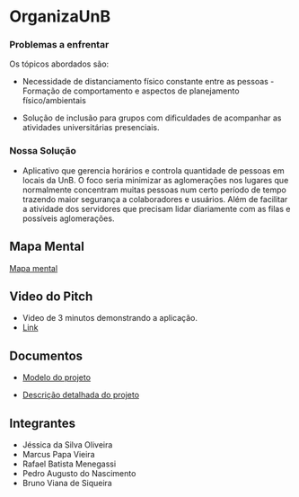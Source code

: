 # OrganizaUnB

### Problemas a enfrentar

Os tópicos abordados são:

- Necessidade de distanciamento físico constante entre as pessoas - Formação de comportamento e aspectos de planejamento físico/ambientais

- Solução de inclusão para grupos com dificuldades de acompanhar as atividades universitárias presenciais.

### Nossa Solução

- Aplicativo que gerencia horários e controla quantidade de pessoas em locais
da UnB. O foco seria minimizar as aglomerações nos lugares que normalmente concentram
muitas pessoas num certo período de tempo trazendo maior segurança a colaboradores e
usuários. Além de facilitar a atividade dos servidores que precisam lidar diariamente com as
filas e possíveis aglomerações.

## Mapa Mental

[Mapa mental]()

## Video do Pitch

- Video de 3 minutos demonstrando a aplicação.
- [Link]()

## Documentos

- [Modelo do projeto](modelo_projeto.pdf)

- [Descrição detalhada do projeto]()

## Integrantes

- Jéssica da Silva Oliveira 
- Marcus Papa Vieira
- Rafael Batista Menegassi
- Pedro Augusto do Nascimento
- Bruno Viana de Siqueira
